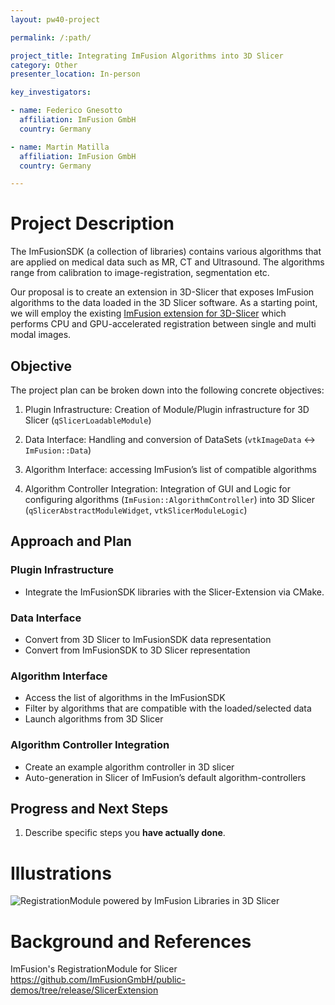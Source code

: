 ```yaml
---
layout: pw40-project

permalink: /:path/

project_title: Integrating ImFusion Algorithms into 3D Slicer
category: Other
presenter_location: In-person

key_investigators:

- name: Federico Gnesotto
  affiliation: ImFusion GmbH
  country: Germany

- name: Martin Matilla
  affiliation: ImFusion GmbH
  country: Germany

---
```


# Project Description

<!-- Add a short paragraph describing the project. -->

The ImFusionSDK (a collection of libraries) contains various algorithms that are applied on medical data such as MR, CT and Ultrasound. The algorithms range from calibration to image-registration, segmentation etc.

Our proposal is to create an extension in 3D-Slicer that exposes ImFusion algorithms to the data loaded in the 3D Slicer software. As a starting point, we will employ the existing [ImFusion extension for 3D-Slicer](https://github.com/ImFusionGmbH/public-demos/tree/release/SlicerExtension) which performs CPU and GPU-accelerated registration between single and multi modal images.

## Objective

<!-- Describe here WHAT you would like to achieve (what you will have as end result). -->

The project plan can be broken down into the following concrete objectives:

1. Plugin Infrastructure: Creation of Module/Plugin infrastructure for 3D Slicer (`qSlicerLoadableModule`)

2. Data Interface: Handling and conversion of DataSets (`vtkImageData` <-> `ImFusion::Data`)

3. Algorithm Interface: accessing ImFusion’s list of compatible algorithms

4. Algorithm Controller Integration: Integration of GUI and Logic for configuring algorithms (`ImFusion::AlgorithmController`) into 3D Slicer (`qSlicerAbstractModuleWidget`, `vtkSlicerModuleLogic`)

## Approach and Plan

<!-- Describe here HOW you would like to achieve the objectives stated above. -->

### Plugin Infrastructure
- Integrate the ImFusionSDK libraries with the Slicer-Extension via CMake.

### Data Interface
- Convert from 3D Slicer to ImFusionSDK data representation
- Convert from ImFusionSDK to 3D Slicer representation

### Algorithm Interface
- Access the list of algorithms in the ImFusionSDK
- Filter by algorithms that are compatible with the loaded/selected data
- Launch algorithms from 3D Slicer

### Algorithm Controller Integration
- Create an example algorithm controller in 3D slicer
- Auto-generation in Slicer of ImFusion’s default algorithm-controllers

## Progress and Next Steps

<!-- Update this section as you make progress, describing of what you have ACTUALLY DONE.
     If there are specific steps that you could not complete then you can describe them here, too. -->

1.  Describe specific steps you **have actually done**.

# Illustrations

<!-- Add pictures and links to videos that demonstrate what has been accomplished. -->

![RegistrationModule powered by ImFusion Libraries in 3D Slicer](https://github.com/NA-MIC/ProjectWeek/assets/79929002/46c7efcb-990f-4e1e-b403-0a08c025e109)

# Background and References

<!-- If you developed any software, include link to the source code repository.
     If possible, also add links to sample data, and to any relevant publications. -->

ImFusion's RegistrationModule for Slicer <https://github.com/ImFusionGmbH/public-demos/tree/release/SlicerExtension>
